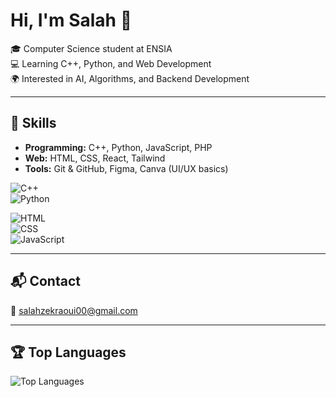 # Hi, I'm Salah 👋

🎓 Computer Science student at ENSIA  
💻 Learning C++, Python, and Web Development  
🌍 Interested in AI, Algorithms, and Backend Development  

---

## 🔧 Skills
- **Programming:** C++, Python, JavaScript, PHP  
- **Web:** HTML, CSS, React, Tailwind  
- **Tools:** Git & GitHub, Figma, Canva (UI/UX basics)  

![C++](https://img.shields.io/badge/C++-00599C?style=for-the-badge&logo=c%2B%2B&logoColor=white)  
![Python](https://img.shields.io/badge/Python-3776AB?style=for-the-badge&logo=python&logoColor=white)  

![HTML](https://img.shields.io/badge/HTML5-E34F26?style=for-the-badge&logo=html5&logoColor=white)  
![CSS](https://img.shields.io/badge/CSS3-1572B6?style=for-the-badge&logo=css3&logoColor=white)  
![JavaScript](https://img.shields.io/badge/JavaScript-F7DF1E?style=for-the-badge&logo=javascript&logoColor=black)

---

## 📬 Contact
📧 salahzekraoui00@gmail.com

---

## 🏆 Top Languages
![Top Languages](https://github-readme-stats.vercel.app/api/top-langs/?username=Salah-Zekraoui&layout=compact&theme=tokyonight)
